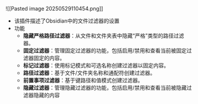 ![[Pasted image 20250529110454.png]]

- 该插件描述了Obsidian中的文件过滤器的设置
- 功能
	- **隐藏严格路径过滤器**：从文件和文件夹表中隐藏“严格”类型的路径过滤器。
	- **固定过滤器**：管理固定过滤器的功能，包括启用/禁用和查看当前被固定过滤器固定的内容。
	- **标记过滤器**：使用标记模式和可选名称创建过滤器以固定内容。
    - **路径过滤器**：基于文件/文件夹名称和通配符创建过滤器。
    - **前置事项过滤器**：基于键路径和值模式创建过滤器。
    - **隐藏过滤器**：管理隐藏过滤器的功能，包括启用/禁用和查看当前被隐藏过滤器隐藏的内容